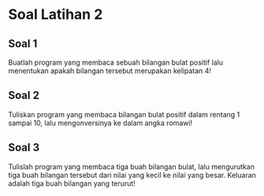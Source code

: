 # Soal Latihan 2

## Soal 1
Buatlah program yang membaca sebuah bilangan bulat positif lalu menentukan apakah bilangan tersebut merupakan kelipatan 4!

## Soal 2
Tuliskan program yang membaca bilangan bulat positif dalam rentang 1 sampai 10, lalu mengonversinya ke dalam angka romawi!

## Soal 3
Tulislah program yang membaca tiga buah bilangan bulat, lalu mengurutkan tiga buah bilangan tersebut dari nilai yang kecil ke nilai yang besar. Keluaran adalah tiga buah bilangan yang terurut!
